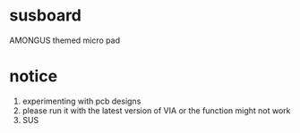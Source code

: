 # susboard
AMONGUS themed micro pad

# notice
1. experimenting with pcb designs 
2. please run it with the latest version of VIA or the function might not work 
3. SUS
